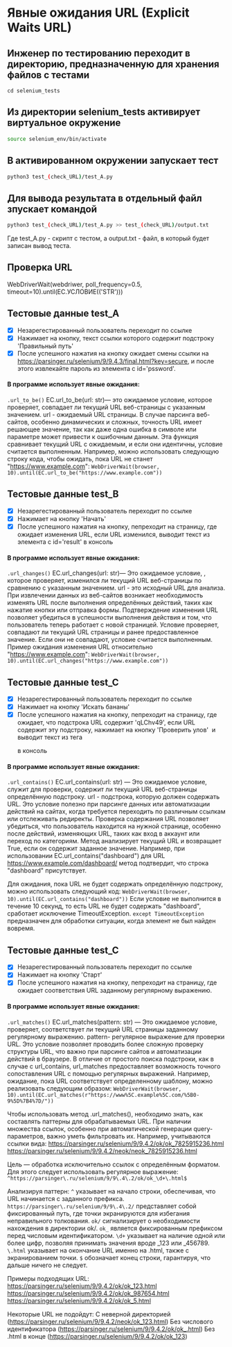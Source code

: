 # Явные ожидания URL (Explicit Waits URL) 

## Инженер по тестированию переходит в директорию, предназначенную для хранения файлов с тестами
```
cd selenium_tests
```
## Из директории selenium_tests активирует виртуальное окружение
```sh
source selenium_env/bin/activate
```
## В активированном окружении запускает тест 
```sh
python3 test_(check_URL)/test_A.py
```
## Для вывода результата в отдельный файл зпускает командой 
```sh
python3 test_(check_URL)/test_A.py >> test_(check_URL)/output.txt
```
Где test_A.py -  скрипт с тестом, а output.txt - файл, в который будет записан вывод теста.


## Проверка URL 
WebDriverWait(webdriwer, poll_frequency=0.5, timeout=10).until(EC.УСЛОВИЕ(('STR')))




## Тестовые данные test_A
- [x] Незарегестированный пользователь переходит по ссылке
- [x] Нажимает на кнопку, текст ссылки которого содержит подстроку 'Правильный путь'
- [x] После успешного нажатия на кнопку ожидает смены ссылки на https://parsinger.ru/selenium/9/9.4.3/final.html?key=secure, и после этого извлекайте пароль из элемента с id='pssword'.
#### В программе использует явные ожидания: 
```.url_to_be()```
EC.url_to_be(url: str)— это ожидаемое условие, которое проверяет, совпадает ли текущий URL веб-страницы с указанным значением.
url - ожидаемый URL страницы.
В случае парсинга веб-сайтов, особенно динамических и сложных, точность URL имеет решающее значение, так как даже одна ошибка в символе или параметре может привести к ошибочным данным. 
Эта функция сравнивает текущий URL с ожидаемым, и если они идентичны, условие считается выполненным. 
Например, можно использовать следующую строку кода, чтобы ожидать, пока URL не станет "https://www.example.com":
```WebDriverWait(browser, 10).until(EC.url_to_be("https://www.example.com"))```


## Тестовые данные test_B
- [x] Незарегестированный пользователь переходит по ссылке
- [x] Нажимает на кнопку 'Начать'
- [x] После успешного нажатия на кнопку, пепреходит на страницу, где ожидает изменения URL, если URL изменился, выводит текст из элемента с id='result' в консоль
#### В программе использует явные ожидания: 
```.url_changes()```
EC.url_changes(url: str)— Это ожидаемое условие, , которое проверяет, изменился ли текущий URL веб-страницы по сравнению с указанным значением. 
url - это исходный URL для анализа.
При извлечении данных из веб-сайтов возникает необходимость изменять URL после выполнения определённых действий, таких как нажатие кнопки или отправка формы. 
Подтверждение изменения URL позволяет убедиться в успешности выполнения действия и том, что пользователь теперь работает с новой страницей. 
Условие проверяет, совпадают ли текущий URL страницы и ранее предоставленное значение. Если они не совпадают, условие считается выполненным.
Пример ожидания изменения URL относительно "https://www.example.com":
```WebDriverWait(browser, 10).until(EC.url_changes("https://www.example.com"))```


## Тестовые данные test_C
- [x] Незарегестированный пользователь переходит по ссылке
- [x] Нажимает на кнопку 'Искать бананы'
- [x] После успешного нажатия на кнопку, пепреходит на страницу, где ожидает, что подстрока URL содержит 'qLChv49', если URL содержит эту подстроку, нажимает на кнопку 'Проверить улов'  и выводит текст из тега <p> в консоль
#### В программе использует явные ожидания: 
```.url_contains()```
EC.url_contains(url: str) — Это ожидаемое условие, служит для проверки, содержит ли текущий URL веб-страницы определённую подстроку.
url - подстрока, которую должен содержать URL.
Это условие  полезно при парсинге данных или автоматизации действий на сайтах, когда требуется переходить по различным ссылкам или отслеживать редиректы. 
Проверка содержания URL позволяет убедиться, что пользователь находится на нужной странице, особенно после действий, изменяющих URL, таких как вход в аккаунт или переход по категориям.
Метод анализирует текущий URL и возвращает True, если он содержит заданное значение. 
Например, при использовании EC.url_contains("dashboard") для URL https://www.example.com/dashboard/ метод подтвердит, что строка "dashboard" присутствует.

Для ожидания, пока URL не будет содержать определённую подстроку, можно использовать следующий код:
```WebDriverWait(browser, 10).until(EC.url_contains("dashboard"))```
Если условие не выполнится в течение 10 секунд, то есть URL не будет содержать "dashboard", сработает исключение TimeoutException. 
```except TimeoutException``` предназначен для обработки ситуации, когда элемент не был найден вовремя.


## Тестовые данные test_C
- [x] Незарегестированный пользователь переходит по ссылке
- [x] Нажимает на кнопку 'Старт'
- [x] После успешного нажатия на кнопку, пепреходит на страницу, где ожидает соответствия URL заданному регулярному выражению.
#### В программе использует явные ожидания: 
```.url_matches()```
EC.url_matches(pattern: str) — Это ожидаемое условие, проверяет, соответствует ли текущий URL страницы заданному регулярному выражению.
pattern- регулярное выражение для проверки URL.
Это условие позволяет проводить более сложную проверку структуры URL, что важно при парсинге сайтов и автоматизации действий в браузере. 
В отличие от простого поиска подстроки, как в случае с url_contains, url_matches предоставляет возможность точного сопоставления URL c помощью регулярных выражений. 
Например, ожидание, пока URL соответствует определенному шаблону, можно реализовать следующим образом: 
```WebDriverWait(browser, 10).until(EC.url_matches(r"https://www%5C.example%5C.com/%5B0-9%5D%7B4%7D/"))```

Чтобы использовать метод .url_matches(), необходимо знать, как составлять паттерны для обрабатываемых URL. 
При наличии множества ссылок, особенно при автоматической генерации query-параметров, важно уметь фильтровать их. 
Например, учитываются ссылки вида:
https://parsinger.ru/selenium/9/9.4.2/ok/ok_7825915236.html
https://parsinger.ru/selenium/9/9.4.2/neok/neok_7825915236.html

Цель — обработка исключительно ссылок с определённым форматом.
Для этого следует использовать регулярное выражение:
```^https://parsinger\.ru/selenium/9/9\.4\.2/ok/ok_\d+\.html$```


Анализируя паттерн:
```^``` указывает на начало строки, обеспечивая, что URL начинается с заданного префикса.
```https://parsinger\.ru/selenium/9/9\.4\.2/``` представляет собой фиксированный путь, где точки экранируются для избегания неправильного толкования.
```ok/``` сигнализирует о необходимости нахождения в директории ok/.
```ok_``` является фиксированным префиксом перед числовым идентификатором.
```\d+``` указывает на наличие одной или более цифр, позволяя принимать значения вроде _123 или _456789.
```\.html``` указывает на окончание URL именно на .html, также с экранированием точки.
```$``` обозначает конец строки, гарантируя, что дальше ничего не следует.

Примеры подходящих URL:
https://parsinger.ru/selenium/9/9.4.2/ok/ok_123.html
https://parsinger.ru/selenium/9/9.4.2/ok/ok_987654.html
https://parsinger.ru/selenium/9/9.4.2/ok/ok_5.html

Некоторые URL не подойдут:
С неверной директорией (https://parsinger.ru/selenium/9/9.4.2/neok/ok_123.html)
Без числового идентификатора (https://parsinger.ru/selenium/9/9.4.2/ok/ok_.html)
Без .html в конце (https://parsinger.ru/selenium/9/9.4.2/ok/ok_123)